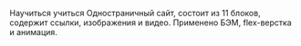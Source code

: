 Научиться учиться
Одностраничный сайт, состоит из 11 блоков, содержит ссылки, изображения и видео.
Применено БЭМ, flex-верстка и анимация.

